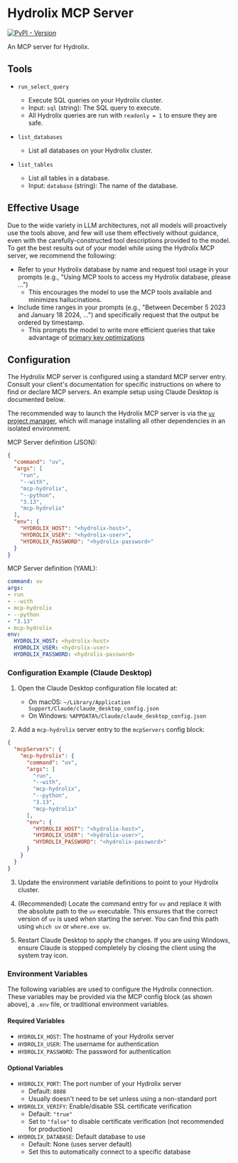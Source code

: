 # Hydrolix MCP Server

[![PyPI - Version](https://img.shields.io/pypi/v/mcp-hydrolix)](https://pypi.org/project/mcp-hydrolix)

An MCP server for Hydrolix.

## Tools

* `run_select_query`
  * Execute SQL queries on your Hydrolix cluster.
  * Input: `sql` (string): The SQL query to execute.
  * All Hydrolix queries are run with `readonly = 1` to ensure they are safe.

* `list_databases`
  * List all databases on your Hydrolix cluster.

* `list_tables`
  * List all tables in a database.
  * Input: `database` (string): The name of the database.

## Effective Usage

Due to the wide variety in LLM architectures, not all models will proactively use the tools above, and few will use them effectively without guidance, even with the carefully-constructed tool descriptions provided to the model. To get the best results out of your model while using the Hydrolix MCP server, we recommend the following:

* Refer to your Hydrolix database by name and request tool usage in your prompts (e.g., "Using MCP tools to access my Hydrolix database, please ...")
  - This encourages the model to use the MCP tools available and minimizes hallucinations.
* Include time ranges in your prompts (e.g., "Between December 5 2023 and January 18 2024, ...") and specifically request that the output be ordered by timestamp.
  - This prompts the model to write more efficient queries that take advantage of [primary key optimizations](https://hydrolix.io/blog/optimizing-latest-n-row-queries/)

## Configuration

The Hydrolix MCP server is configured using a standard MCP server entry. Consult your client's documentation for specific instructions on where to find or declare MCP servers. An example setup using Claude Desktop is documented below.

The recommended way to launch the Hydrolix MCP server is via the [`uv` project manager](https://github.com/astral-sh/uv), which will manage installing all other dependencies in an isolated environment.

MCP Server definition (JSON):

```json
{
  "command": "uv",
  "args": [
    "run",
    "--with",
    "mcp-hydrolix",
    "--python",
    "3.13",
    "mcp-hydrolix"
  ],
  "env": {
    "HYDROLIX_HOST": "<hydrolix-host>",
    "HYDROLIX_USER": "<hydrolix-user>",
    "HYDROLIX_PASSWORD": "<hydrolix-password>"
  }
}
```

MCP Server definition (YAML):

```yaml
command: uv
args:
- run
- --with
- mcp-hydrolix
- --python
- "3.13"
- mcp-hydrolix
env:
  HYDROLIX_HOST: <hydrolix-host>
  HYDROLIX_USER: <hydrolix-user>
  HYDROLIX_PASSWORD: <hydrolix-password>
```

### Configuration Example (Claude Desktop)

1. Open the Claude Desktop configuration file located at:
   - On macOS: `~/Library/Application Support/Claude/claude_desktop_config.json`
   - On Windows: `%APPDATA%/Claude/claude_desktop_config.json`

2. Add a `mcp-hydrolix` server entry to the `mcpServers` config block:

```json
{
  "mcpServers": {
    "mcp-hydrolix": {
      "command": "uv",
      "args": [
        "run",
        "--with",
        "mcp-hydrolix",
        "--python",
        "3.13",
        "mcp-hydrolix"
      ],
      "env": {
        "HYDROLIX_HOST": "<hydrolix-host>",
        "HYDROLIX_USER": "<hydrolix-user>",
        "HYDROLIX_PASSWORD": "<hydrolix-password>"
      }
    }
  }
}
```

3. Update the environment variable definitions to point to your Hydrolix cluster.

4. (Recommended) Locate the command entry for `uv` and replace it with the absolute path to the `uv` executable. This ensures that the correct version of `uv` is used when starting the server. You can find this path using `which uv` or `where.exe uv`.

5. Restart Claude Desktop to apply the changes. If you are using Windows, ensure Claude is stopped completely by closing the client using the system tray icon.

### Environment Variables

The following variables are used to configure the Hydrolix connection. These variables may be provided via the MCP config block (as shown above), a `.env` file, or traditional environment variables.

#### Required Variables
* `HYDROLIX_HOST`: The hostname of your Hydrolix server
* `HYDROLIX_USER`: The username for authentication
* `HYDROLIX_PASSWORD`: The password for authentication

#### Optional Variables
* `HYDROLIX_PORT`: The port number of your Hydrolix server
  - Default: `8088`
  - Usually doesn't need to be set unless using a non-standard port
* `HYDROLIX_VERIFY`: Enable/disable SSL certificate verification
  - Default: `"true"`
  - Set to `"false"` to disable certificate verification (not recommended for production)
* `HYDROLIX_DATABASE`: Default database to use
  - Default: None (uses server default)
  - Set this to automatically connect to a specific database
